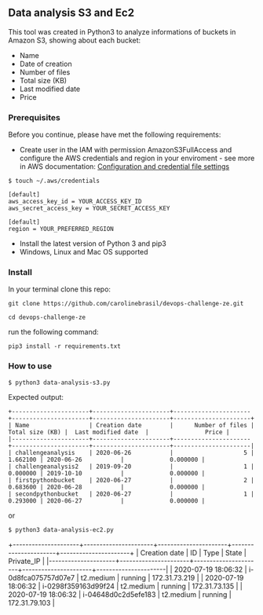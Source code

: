 ## Data analysis S3 and Ec2
This tool was created in Python3 to analyze informations of buckets in Amazon S3, showing about each bucket:
 - Name 
 - Date of creation
 - Number of files
 - Total size (KB)
 - Last modified date
 - Price

### Prerequisites 
Before you continue, please have met the following requirements:

* Create user in the IAM with permission AmazonS3FullAccess and configure the AWS credentials and region in your enviroment - see more in AWS documentation: [Configuration and credential file settings
](https://docs.aws.amazon.com/cli/latest/userguide/cli-configure-files.html)
```
$ touch ~/.aws/credentials
```
```Credentials
[default]
aws_access_key_id = YOUR_ACCESS_KEY_ID
aws_secret_access_key = YOUR_SECRET_ACCESS_KEY
```
```Config
[default]
region = YOUR_PREFERRED_REGION
```
* Install the latest version of Python 3 and pip3
* Windows, Linux and Mac OS supported

### Install
In your terminal clone this repo:
```
git clone https://github.com/carolinebrasil/devops-challenge-ze.git

cd devops-challenge-ze
```
run the following command:
```
pip3 install -r requirements.txt
```

### How to use

```
$ python3 data-analysis-s3.py
```

Expected output:
```
+----------------------+----------------------+----------------------+----------------------+----------------------+----------------------+
| Name                 | Creation date        |      Number of files |      Total size (KB) |  Last modified date  |                Price |
|----------------------+----------------------+----------------------+----------------------+----------------------+----------------------|
| challengeanalysis    | 2020-06-26           |                    5 |             1.662100 | 2020-06-26           |             0.000000 |
| challengeanalysis2   | 2019-09-20           |                    1 |             0.000000 | 2019-10-10           |             0.000000 |
| firstpythonbucket    | 2020-06-27           |                    2 |             0.683600 | 2020-06-28           |             0.000000 |
| secondpythonbucket   | 2020-06-27           |                    1 |             0.293000 | 2020-06-27           |             0.000000 |
```

or
```
$ python3 data-analysis-ec2.py

```
+---------------------+----------------------+----------------------+----------------------+----------------------+
| Creation date       |  ID                  |  Type                | State                |  Private_IP          |
|---------------------+----------------------+----------------------+----------------------+----------------------|
| 2020-07-19 18:06:32 | i-0d8fca075757d07e7  | t2.medium            | running              | 172.31.73.219        |
| 2020-07-19 18:06:32 | i-0298f359163d99f24  | t2.medium            | running              | 172.31.73.135        |
| 2020-07-19 18:06:32 | i-04648d0c2d5efe183  | t2.medium            | running              | 172.31.79.103        |

```

